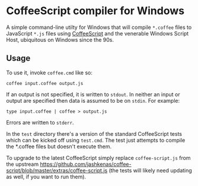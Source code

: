 # CoffeeScript compiler for Windows

A simple command-line utilty for Windows that will compile `*.coffee` files to JavaScript `*.js` files using [CoffeeScript](http://jashkenas.github.com/coffee-script/) and the venerable Windows Script Host, ubiquitous on Windows since the 90s.

## Usage

To use it, invoke `coffee.cmd` like so:

    coffee input.coffee output.js
    
If an output is not specified, it is written to `stdout`. In neither an input or output are specified then data is assumed to be on `stdin`. For example:

    type input.coffee | coffee > output.js

Errors are written to `stderr`.

In the `test` directory there's a version of the standard CoffeeScript tests which can be kicked off using `test.cmd`. The test just attempts to compile the *.coffee files but doesn't execute them.

To upgrade to the latest CoffeeScript simply replace `coffee-script.js` from the upstream https://github.com/jashkenas/coffee-script/blob/master/extras/coffee-script.js (the tests will likely need updating as well, if you want to run them).
